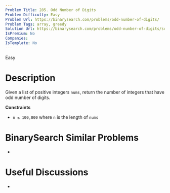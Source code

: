 ```yaml
---
Problem Title: 285. Odd Number of Digits
Problem Difficulty: Easy
Problem Url: https://binarysearch.com/problems/odd-number-of-digits/
Problem Tags: array, greedy
Solution Url: https://binarysearch.com/problems/odd-number-of-digits/solutions/
IsPremium: No
Companies: 
IsTemplate: No
---
```


<span style="color: ;">Easy</span>

# Description

Given a list of positive integers `nums`, return the number of integers that have odd number of digits.

**Constraints**
- `n ≤ 100,000` where `n` is the length of `nums`

# BinarySearch Similar Problems

- []()

# Useful Discussions

- []()
